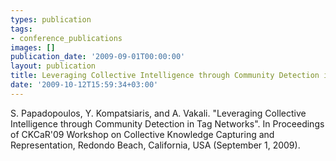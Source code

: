 ```yaml
---
types: publication
tags:
- conference_publications
images: []
publication_date: '2009-09-01T00:00:00'
layout: publication
title: Leveraging Collective Intelligence through Community Detection in Tag Networks
date: '2009-10-12T15:59:34+03:00'
---
```

S. Papadopoulos, Y. Kompatsiaris, and A. Vakali. &quot;Leveraging Collective Intelligence through Community Detection in Tag Networks&quot;. In Proceedings of CKCaR&#39;09 Workshop on Collective Knowledge Capturing and Representation, Redondo Beach, California, USA (September 1, 2009).